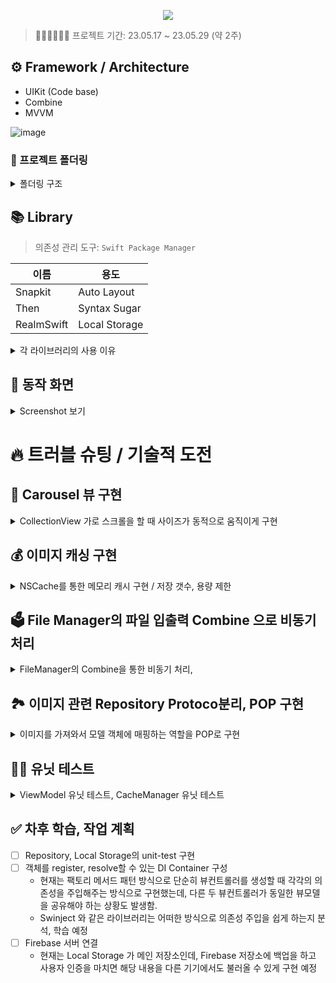 <p align="center"><img src="https://github.com/qwerty3345/ios-closet-app/assets/59835351/f178579f-666d-48eb-b356-ea4e9bd8600b"></p>

> 🏃🏻🏃🏻‍♂️💨 프로젝트 기간: 23.05.17 ~ 23.05.29 (약 2주)

## ⚙️ Framework / Architecture

- UIKit (Code base)
- Combine
- MVVM

![image](https://github.com/qwerty3345/ios-closet-app/assets/59835351/beff5976-13e0-45d4-9769-3812d3814317)


### 📂 프로젝트 폴더링
<details>
<summary>폴더링 구조</summary>

```
├── Application
│   ├── AppDelegate.swift
│   ├── SceneDelegate.swift
│   └── DIContainer.swift
├── Data
│   ├── Model
│   │   ├── ClothesEntity.swift
│   │   ├── CoreDataModels.xcdatamodeld
│   │   │   └── CoreDataModels.xcdatamodel
│   │   │       └── contents
│   │   └── StyleEntity.swift
│   ├── Repository
│   │   ├── Common
│   │   │   ├── ImageFetchableRepository.swift
│   │   │   └── RepositoryError.swift
│   │   ├── StyleRepository.swift
│   │   └── ClothesRepository.swift
│   └── Storage
│       ├── ImageFileStorage.swift
│       └── RealmStorage.swift
├── Model
│   ├── Protocol
│   │   └── ImagableModel.swift
│   ├── Clothes.swift
│   ├── ClothesCategory.swift
│   ├── ClothesList.swift
│   ├── SortBy.swift
│   ├── Style.swift
│   └── WeatherType.swift
├── Utils
│   ├── Extensions
│   ├── HapticManager.swift
│   ├── ImageCacheManager.swift
│   └── PhotoPicker.swift
├── View
│   ├── Protocol
│   │   ├── Highlightable.swift
│   │   ├── ReusableView.swift
│   │   └── ShadowableCellType.swift
│   ├── Clothes
│   │   ├── AddClothesCell.swift
│   │   ├── CarouselFlowLayout.swift
│   │   ├── ClothesCarouselCell.swift
│   │   ├── ClothesCategoryHeaderView.swift
│   │   ├── ClothesCell.swift
│   │   ├── ClothesDetail
│   │   │   ├── AddPhotoButton.swift
│   │   │   ├── ClothesCategoryPickerView.swift
│   │   │   └── PhotoHandlingView.swift
│   │   └── Filter
│   │       ├── FilterCell.swift
│   │       └── FilterTitleHeaderView.swift
│   ├── Home
│   │   └── InfoView.swift
│   └── Style
│       ├── StyleAddClothesCell.swift
│       ├── StyleCell.swift
│       └── StyleDetailCell.swift
├── ViewController
│   ├── MainTabBarController.swift
│   ├── HomeController.swift
│   ├── Clothes
│   │   ├── ClothesController.swift
│   │   ├── ClothesDetailController.swift
│   │   └── ClothesFilterController.swift
│   └── Style
│       ├── StyleAddClothesController.swift
│       ├── StyleController.swift
│       └── StyleDetailController.swift
└── ViewModel
    ├── ClothesDetailViewModel.swift
    ├── ClothesViewModel.swift
    ├── StyleDetailViewModel.swift
    └── StyleViewModel.swift
```
</details>

## 📚 Library

> 의존성 관리 도구: `Swift Package Manager`
> 

| 이름 | 용도 |
| --- | --- |
| Snapkit | Auto Layout |
| Then | Syntax Sugar |
| RealmSwift | Local Storage |

<details>
<summary>각 라이브러리의 사용 이유</summary>
  
### 🫰 Snapkit

- Code UI 구현 시 중복된 코드를 줄이고 더 명시적으로 레이아웃을 잡기 위해 사용하였습니다.

### ✨ Then

- 주로 UI Component를 초기화할 때 작성하는 즉시 실행 클로저의 보일러플레이트를 줄이기 위해 사용하였습니다.

```swift
// 이런 형태의 클로저 즉시 실행 코드를
let label1: UILabel = {
  let label = UILabel()
  label.text = "레이블"
  return label
}()

// 이렇게 간단히 작성할 수 있었습니다.
let label2 = UILabel().then {
  $0.text = "레이블"
}
```

### 💽 RealmSwift

- 로컬 저장을 위해 사용하였습니다.
- 비교적 간단한 코드로 구현, 유지보수 할 수 있다는 장점과, 
  SQLite, CoreData와 비교해서 속도가 빠르다는 장점이 있어 선택하였습니다.
![realm](https://github.com/qwerty3345/ios-closet-app/assets/59835351/6a1a658f-695b-4151-9891-c10d7d168853)

- 단점: 하나의 스레드에서 작업해야 합니다. (충돌이 발생할 수 있습니다.)
</details>
  
## 📱 동작 화면

<details>
<summary>Screenshot 보기</summary>

> 초기 실행

![초기실행_홈화면](https://github.com/qwerty3345/ios-closet-app/assets/59835351/815b7671-eeb3-4ee6-ba39-89f32a8287c5)

> 옷 목록 - 사용자가 저장한 옷들을 가져와서 Carousel형태로 보여줍니다.

![옷_목록_화면](https://github.com/qwerty3345/ios-closet-app/assets/59835351/3059c254-e3f8-4abf-8c12-b6dac2c2014f)

> 옷 필터 검색 - 정렬/카테고리 등 필터를 적용해서 검색할 수 있습니다.

![옷_필터검색_화면](https://github.com/qwerty3345/ios-closet-app/assets/59835351/0ba0413c-f6d9-4764-8f13-f8c8385a71d2)

> 옷 상세보기/편집 - 옷 정보를 자세히 조회하거나 편집 / 추가 할 수 있습니다.

![옷_상세보기_추가_화면](https://github.com/qwerty3345/ios-closet-app/assets/59835351/bfe359bf-d1d9-4280-a069-512f01341b25)

> 옷 추가 카메라 권한 - 옷 추가 시 카메라를 선택하면 유저에게 카메라 권한을 요청하고, 권한이 없으면 설정 화면으로 이동하게 유도합니다.

![옷_추가_카메라_권한](https://github.com/qwerty3345/ios-closet-app/assets/59835351/e05b7868-d8d1-4077-9ed4-c7c87d98b2f3)

> 스타일 목록 - 사용자가 저장한 스타일을 가져와서 보여줍니다.

![스타일_목록_화면](https://github.com/qwerty3345/ios-closet-app/assets/59835351/0e643e6d-bfec-4266-bd37-00dc7e869257)

> 스타일 상세보기/편집 - 각 카테고리의 옷을 스타일에 편집 / 추가 할 수 있습니다.

![스타일_상세_화면](https://github.com/qwerty3345/ios-closet-app/assets/59835351/258cef4c-68c1-4756-a962-5db2b50a15ea)

> 삭제 기능 (메뉴) - 옷과 스타일을 각각 꾹 눌러서 삭제할 수 있습니다.

![삭제_기능](https://github.com/qwerty3345/ios-closet-app/assets/59835351/d12484ac-063a-4f70-ac06-e8668ba1aa67)

</details>


# 🔥 트러블 슈팅 / 기술적 도전

## 🎠 Carousel 뷰 구현

<details>
<summary>CollectionView 가로 스크롤을 할 때 사이즈가 동적으로 움직이게 구현</summary>

### 배경
    
> 이런 형태의 Carousel View를 구현해야 했음
	
![image](https://github.com/qwerty3345/ios-closet-app/assets/59835351/4c468ca4-a24c-4a5c-b6d9-8444dabf5f90)

- 초기엔 컬렉션뷰의 컴포지셔널 레이아웃으로 구성하려고 시도
- orthogonal 방식으로 툭툭 다음으로 넘어가게 구현하는 것은 쉬웠지만, 사용자의 스크롤에 따라 사이즈를 자연스럽게 키우고 줄이는 형태의 구현에서 막힘.
- CompositionalLayout에서 세로 스크롤 내부에 중첩 형태로 가로 스크롤을 구현 할 경우, contentOffset 을 출력하면 x좌표의 변경은 출력되지 않았음.
	> (각 섹션이 가로 스크롤을 하는 것이지, 전체 컬렉션뷰의 스크롤뷰가 가로 스크롤을 하는 것이 아니기 때문)

### 1차 구현 - FlowLayout 커스텀
- [UPCarouselFlowLayout](https://github.com/zepojo/UPCarouselFlowLayout) 라이브러리를 참고해, 뜯어보면서 필요한 부분만 뽑아서 따로 FlowLayout을 상속한 Custom Class 구현
- 각 상의/하의/…의 카테고리를 컬렉션뷰의 셀로 구성하고 해당 셀 내부에 가로로 스크롤 하는 Carousel 레이아웃의 컬렉션뷰가 들어가 있는 중첩 컬렉션뷰의 형태로 구현
![EasyCloset 관련 001](https://github.com/qwerty3345/ios-closet-app/assets/59835351/3f650c9a-3218-4388-981d-9ee426fcaaec)

<details>
<summary>구현한 CaroselFlowLayout 코드</summary>
    
```swift
final class CarouselFlowLayout: UICollectionViewFlowLayout {
  
  private var sideItemScale: CGFloat = 0.6
  private var spacing: CGFloat = 40
  
  // collectionView의 크기
  private var size: CGSize = .zero
  
  // 처음 컬렉션 뷰가 나타날 때 호출되거나 레이아웃을 명시적 혹은 암묵적으로 무효화했을 때 호출
  override func prepare() {
    super.prepare()

    let currentSize = collectionView?.bounds.size ?? .zero
    if currentSize != size {
      self.setupCollectionView()
      self.updateLayout()
      self.size = currentSize
    }
  }
  
  private func setupCollectionView() {
    guard let collectionView = collectionView else { return }
    // 컬렉션뷰의 스크롤 감속 속도를 설정
    if collectionView.decelerationRate != .fast {
      collectionView.decelerationRate = .fast
    }
  }
  
  private func updateLayout() {
    guard let collectionView = collectionView else { return }
    
    let collectionSize = collectionView.bounds.size
    
    let horizontalInset = (collectionSize.width - self.itemSize.width) / 2
    self.sectionInset = UIEdgeInsets.init(top: 0, left: horizontalInset,
                                          bottom: 0, right: horizontalInset)
    
    let scaledItemOffset = (self.itemSize.width - self.itemSize.width * self.sideItemScale) / 2
    self.minimumLineSpacing = self.spacing - scaledItemOffset
  }
  
  // 매번 레이아웃을 업데이트 하도록 설정 (기본값은 false)
  override func shouldInvalidateLayout(forBoundsChange newBounds: CGRect) -> Bool {
    return true
  }
  
  // 각 아이템의 레이아웃 속성
  override func layoutAttributesForElements(in rect: CGRect) -> [UICollectionViewLayoutAttributes]? {
    return super.layoutAttributesForElements(in: rect)?.compactMap { self.transform($0) }
  }
  
  // 각 아이템의 레이아웃 속성 변환
  private func transform(_ attributes: UICollectionViewLayoutAttributes) -> UICollectionViewLayoutAttributes {
    guard let collectionView = self.collectionView else { return attributes }
    
    let contentOffsetX = collectionView.contentOffset.x
    let normalizedCenter = attributes.center.x - contentOffsetX
    
    let maxDistance = self.itemSize.width + self.minimumLineSpacing
    // 아이템의 중앙과 컬렉션 뷰의 중앙 사이의 거리를 계산
    let distance = min(abs(collectionView.center.x - normalizedCenter), maxDistance)
    let ratio = (maxDistance - distance) / maxDistance // 거리에 따른 scale 비율
    
    // 거리에 따라 아이템의 스케일(비율로) 계산
    let scale = ratio * (1 - self.sideItemScale) + self.sideItemScale
    attributes.alpha = 1
    // 아이템의 크기와 위치 변형
    attributes.transform3D = CATransform3DScale(CATransform3DIdentity, scale, scale, 1)
    attributes.zIndex = Int(scale * 10)
    
    return attributes
  }
  
  // 스크롤이 끝나려는 시점에 호출, 스크롤이 멈출 위치를 제어
  override func targetContentOffset(forProposedContentOffset proposedContentOffset: CGPoint,
                                    withScrollingVelocity velocity: CGPoint) -> CGPoint {
    guard let collectionView = collectionView,
          collectionView.isPagingEnabled == false,
          let layoutAttributes = self.layoutAttributesForElements(in: collectionView.bounds) else {
      return super.targetContentOffset(forProposedContentOffset: proposedContentOffset)
    }
    
    let midSide = collectionView.bounds.size.width / 2
    // 컬렉션뷰의 중앙지점에 제안된 오프셋의 중앙 지점을 더해 새로운 중앙 지점을 계산
    let proposedContentOffsetCenter = proposedContentOffset.x + midSide
    
    let closest = layoutAttributes.min {
      abs($0.center.x - proposedContentOffsetCenter) < abs($1.center.x - proposedContentOffsetCenter)
    } ?? UICollectionViewLayoutAttributes()

    let targetContentOffset = CGPoint(x: floor(closest.center.x - midSide), y: proposedContentOffset.y)
    
    return targetContentOffset
  }
}
```       

</details>

### 1차 구현 방식의 문제점	
- 중첩 컬렉션뷰의 특성 상 "컬렉션뷰 -> 셀 -> 컬렉션뷰 -> 셀" 의 형태였기 때문에 코드의 흐름, 데이터의 흐름이 알기 어려워지는 현사 발생
- 셀이 재사용되기 때문에 발생되는 자잘한 이슈도 겪음

### 최종 구현 - CompositionalLayout에 적용
- 그러더 중, Compositional Layout의 공식 문서에서 `visibleItemsInvalidationHandler` 를 발견함.
- 해당 섹션의 scroll Offset를 가져올 수 있었고, 화면에 표시되고 있는 visibleItems의 정보를 가져와서 중심부로부터의 거리를 계산 해 tranform해줄 수 있었음
- 이렇게 단일 컬렉션뷰로 구성할 수 있었고 코드의 흐름과 데이터의 흐름이 훨씬 직관적이어짐
![EasyCloset 관련 003](https://github.com/qwerty3345/ios-closet-app/assets/59835351/88ccc209-dacf-4b00-94d9-6ffcf3e38998)
    
```swift 
 /// Carousel 을 적용하기 위해 셀 아이템에 중심부 부터의 거리를 계산 해 transform 을 적용
private func setupCollectionViewCarousel(to section: NSCollectionLayoutSection) {
  section.visibleItemsInvalidationHandler = { visibleItems, offset, environment in
    
    // 헤더가 아닌 셀 아이템들
    let cellItems = visibleItems.filter {
      $0.representedElementKind != UICollectionView.elementKindSectionHeader
    }
    let containerWidth = environment.container.contentSize.width
    
    cellItems.forEach { item in
      let itemCenterRelativeToOffset = item.frame.midX - offset.x
      
      // 셀이 컬렉션 뷰의 중앙에서 얼마나 떨어져 있는지
      let distanceFromCenter = abs(itemCenterRelativeToOffset - containerWidth / 2.0)
      
      // 셀이 커지고 작아질 때의 최대 스케일, 최소 스케일
      let minScale: CGFloat = 0.7
      let maxScale: CGFloat = 1.0
      let scale = max(maxScale - (distanceFromCenter / containerWidth), minScale)
      
      item.transform = CGAffineTransform(scaleX: scale, y: scale)
    }
  }
}
```

</details>

## 💰 이미지 캐싱 구현

<details>
<summary>NSCache를 통한 메모리 캐시 구현 / 저장 갯수, 용량 제한</summary>

### 배경
- 이미지 로딩 프로세스
<img width="783" alt="image" src="https://github.com/qwerty3345/ios-closet-app/assets/59835351/699bd82a-1b55-4ec4-8edb-c2132cdbe5da">
	
- 처음엔 단순히 NSCache에 저장만 하는 것으로 구현하였으나 문제점이 떠오름.
- NSCache가 내부적으로 처리를 해준다고는 하지만, 혹시나 캐싱으로 저장되는 이미지가 너무 크거나 저장되는 이미지의 갯수가 너무 많다면,
  앱이 구동되는 런타임에 메모리를 불필요하게 많이 사용하는 상황이 발생하지 않을까? 라는 생각이 떠오름
- 아주 큰 용량의 이미지로 테스트 해본 결과, 앱이 허용하는 메모리 까지는 거의 끝없이 저장하느 것을 확인할 수 있었음

> 초기 구현 _ 단순히 NSCache에 저장
```swift 
final class ImageCacheManager {
  static let shared = ImageCacheManager()  
	
  private let cache = NSCache<NSString, UIImage>()
	
  func get(for key: String) -> UIImage? {
    cache.object(forKey: key as NSString)
  }
  
  func store(_ value: UIImage, for key: String) {
    cache.setObject(value, forKey: key as NSString)
  }
```

> NSCache에 대해 좀 더 깊이 학습하며 리팩터링 하기로 결정함

### NSCache에 대한 학습
1. Thread Safe한 이유는?
- 내부적으로 `NSLock`을 사용하여 lock, unlock을 하기 때문에 thread safe 했던 것
```swift 
open class NSCache<KeyType : AnyObject, ObjectType : AnyObject> : NSObject {
    private let _lock = NSLock()
    ...
```

2. 내부 구조는 Dictionary + Linked List 구조임
- 캐싱이라는 작업 특성상 데이터를 추가, 삭제하는 작업이 빈번하게 발생하기 때문에 데이터를 밀고 당기기 쉽게 하기 위해 링크드리스트를 활용해서 해당 작업을 빠르게 처리하는 것이 아닐까.라고 생각
- 또한, 만약 링크드 리스트 구조만 사용한다면 탐색에 O(n)이 발생되기에 동시에 딕셔너리 구조를 사용함으로써 key값으로 데이터를 접근할 때 O(1)으로 빠르게 탐색하게 하는 것이라고 생각

```swift
open class NSCache<KeyType : AnyObject, ObjectType : AnyObject> : NSObject {
    private var _entries = Dictionary<NSCacheKey, NSCacheEntry<KeyType, ObjectType>>()
...
private class NSCacheEntry<KeyType : AnyObject, ObjectType : AnyObject> {
    var key: KeyType
    var value: ObjectType
    var cost: Int
    var prevByCost: NSCacheEntry?
    var nextByCost: NSCacheEntry?
...
```

3. 딕셔너리와 다르게 키 값을 복사하지 않는다?
- 복사하지 않고 참조한다 = 참조 타입만 사용할 수 있다 = AnyObject로 구현해야 한다.
- 그래서 key로 struct 타입인 String, Int 등은 사용하지 못하기에 브릿징을 통해 NSString 등으로 키값을 지정해줘야 했던 것.
- 또하 내부 entry Dictionary의 Key를 Wrapping하는 NSCacheKey라는 클래스가 존재함


```swift
open class NSCache<KeyType : AnyObject, ObjectType : AnyObject> : NSObject {
```
```swift
open func setObject(_ obj: ObjectType, forKey key: KeyType, cost g: Int) {
    let g = max(g, 0) // costLimit을 지정하지 않으면 기본은 0임.
    let keyRef = NSCacheKey(key)
```
```swift
fileprivate class NSCacheKey: NSObject {
    var value: AnyObject
    init(_ value: AnyObject) {
        self.value = value
        super.init()
    }
```

4. 캐싱이 삭제되는 것에 대한 체크
- NSCacheDelegate 의 willEvictObject를 구현함으로서 캐시 데이터가 삭제되는 것을 확인할 수 있음

```swift 
extension ImageCacheManager: NSCacheDelegate {
  func cache(_ cache: NSCache<AnyObject, AnyObject>, willEvictObject obj: Any) {
    print("\(obj as? UIImage) 정보가 캐시에서 지워진다.")
  }
}
```
	
5. countLimit, totalCostLimit
- countLimit으로 저장 갯수의 제한을 줄 수 있고,totalCostLimit으로 저장의 비용의 가중치를 부여해 특정 비용만큼 저장될 수 있게 할 수 있음.
- 주의해야 할 점은, 해당 수치들로 줄 수 있는 제약은 imprecise/not strict 정확하지 않을 수 있다라고 명시되어 있고,
- 또한 저장 시 cost를 지정 해 주지 않으면 totalCostLimit를 지정했더라도 기본 cost는 0이기 때문에 적용되지 않는 문제가 있을 수 있음.

```swift 
open class NSCache<KeyType : AnyObject, ObjectType : AnyObject> : NSObject {
  private var _totalCost = 0
  open var totalCostLimit: Int = 0 // limits are imprecise/not strict
  open var countLimit: Int = 0 // limits are imprecise/not strict

  open func setObject(_ obj: ObjectType, forKey key: KeyType) {
    setObject(obj, forKey: key, cost: 0)
  }
  
  open func setObject(_ obj: ObjectType, forKey key: KeyType, cost g: Int) {
    let g = max(g, 0)
...
```

### 최종 구현
- countLimit 캐싱 갯수 제한을 주었음
- totalCostLimit를 지정하고, 저장 시 각 이미지의 바이트 용량에 따라 차등적인 CostLimit을 줌으로서, 용량 제한을 간접적으로 줄 수 있음.

```swift
final class ImageCacheManager {
  private let cache = NSCache<NSString, UIImage>()
  
  // 총 100개 까지만 캐싱함
  var countLimit = 100 {
    didSet { cache.countLimit = countLimit }
  }
  // 메모리 캐싱 시의 용량 제약 (기본값: 200메가바이트)
  var byteLimit: Int = Constants.initialByteLimit {
    didSet { cache.totalCostLimit = byteLimit }
  }
  var megaByteLimit: Int {
    get { byteLimit / Constants.megaByteUnit }
    set { byteLimit = newValue * Constants.megaByteUnit }
  }
  
  func get(for id: UUID) -> UIImage? {
    cache.object(forKey: id.uuidString as NSString)
  }
  
  func store(_ value: UIImage, for id: UUID) {
    let bytesOfImage = value.pngData()?.count ?? 0
    cache.setObject(value, forKey: id.uuidString as NSString, cost: bytesOfImage)
  }
...
```
</details>
    
## 🗳️ File Manager의 파일 입출력 Combine 으로 비동기 처리

<details>
<summary>FileManager의 Combine을 통한 비동기 처리, </summary>

### 배경
- 사용자가 추가한 옷의 이미지를 로컬에 파일로 저장하기 위해 FileManager를 사용
- 아래와 같이 처음에 구현한 FileManger 코드에서는 이미지를 가져올 때 파일 입출력을 main Thread 에서 그냥 돌리고 있었음
- 이미지가 크거나, 여러 요청이 동시 다발적으로 들어오게 되면 경우에는 문제가 발생할 수 있을 것이라 판단
<img width="1002" alt="image" src="https://github.com/qwerty3345/ios-closet-app/assets/59835351/56e1b373-d794-456b-ade9-7fd825944b9d">

```swift 
func save(image: UIImage, id: UUID) throws {
  guard let data = image.pngData(),
        let filePath = filePath(of: id) else { return }
  try data.write(to: filePath)
}

func load(withID id: UUID) -> UIImage? {
  guard let filePath = filePath(of: id) else { return nil }
  do {
    let data = try Data(contentsOf: filePath)
    return UIImage(data: data)
  }
...
```

### 1차 리팩터링 - DispatchQueue + Completion Handler

- DispatchQueue의 global() 큐를 통해 백그라운드 스레드에서 돌리고, 결과값을 completion Handler 에서 처리하게끔 변경함
- write 작업은 `qos: .utility` 로 지시하고, read 작업은 기본 qos로 지시함

```swift 
func save(image: UIImage, id: UUID, completion: ((FileManagerError?) -> Void)? = nil) {
    guard let data = image.pngData(),
          let filePath = filePath(of: id) else { return }

    DispatchQueue.global(qos: .utility).async {
      do {
        try data.write(to: filePath)
        completion?(nil)
      } catch {
        completion?(.failToWrite(error: error))
      }
    }
  }

  func load(withID id: UUID, completion: @escaping (UIImage?) -> Void) {
    guard let filePath = filePath(of: id) else {
      completion(nil)
      return
    }

    DispatchQueue.global().async {
      do {
        let data = try Data(contentsOf: filePath)
        let image = UIImage(data: data)
        completion(image)
      } catch {
        completion(nil)
      }
    }
  }
...
```

### 2차 문제 발생
- storage의 데이터인 entity 배열을 받아와서 각각의 entity에 이미지를 매핑해주고, DispatchGroup을 이용해서, 여러 이미지의 로딩이 다 완료되었을 때 completion을 호출하도록 처리
- 하지만 이렇게 구현 했을 때는 기존에 ViewModel 의 input, output에 대해 Combine으로 바인딩 한 부분과도 잘 맞지 않고, 코드가 직관적이지 않아지는 단점이 발생
- 이에 Combine으로 리팩터링하기로 결정
	
> Repository 에서 Clothes 목록을 가져오는 메서드 (파일매니저 메서드를 호출)

```swift
// Repository 에서 Clothes 목록을 가져오는 메서드
func fetchClothesList(completion: @escaping (ClothesList?) -> Void) {
    guard let realm = realm else {
      completion(nil)
      return
    }
 
    // Realm 에서 먼저 데이터를 가져오고,
    let clothesEntities = realm.objects(ClothesEntity.self)
    var clothesList = ClothesList(clothesByCategory: [:])

    let dispatchGroup = DispatchGroup()
    let serialQueue = DispatchQueue(label: "serialQueue")

    clothesEntities.forEach { entity in
      var model = entity.toModelWithoutImage()

      dispatchGroup.enter()

      // 각각의 옷 모델에 image를 매핑해준다.
      ImageFileStorage.shared.load(withID: model.id) { image in
        if let image = image {
          model.image = image
        }
        // 딕셔너리에 동시 접근 때문에 발생하는 문제를 serialQueue로 방지
        serialQueue.async {
          clothesList.clothesByCategory[model.category, default: []].append(model)
        }
        dispatchGroup.leave()
      }
    }

    // 모든 이미지의 로딩이 완료된 시점을 dispatchGroup으로 notify 함.
    dispatchGroup.notify(queue: .main) {
      completion(clothesList)
    }
  }
```

### 2차 리팩터링 - Combine

1. 이미지를 로컬 파일에서 가져오는 로직을 Combine으로 구현
- Future만 구현하고 `subscribe(on:)`을 해줬을 떄는 백그라운드 스레드로 변경되지 않았음 -> Future의 특성 때문
- Future는 생성되는 "즉시" 실행되기 때문에 stream을 바꾸기 전에 이미 호출한 스레드로 실행이 되는 형태
- 반면 Deferred 는 구독이 시작하는 순간에 클로저를 호출하기 때문에 Future를 Deferred로 감싸줌으로서, 호출을 지연할 수 있게 되어 stream을 백그라운드 스레드로 변경할 수 있게 됨
> 참고: https://stackoverflow.com/questions/62264708/execute-combine-future-in-background-thread-is-not-working

```swift 
// ImageFileManager 의 이미지를 로딩하는 부분을 Combine으로 리팩터링
func load(withID id: UUID) -> AnyPublisher<UIImage, FileManagerError> {
    return Deferred { // Deferred를 사용함으로서 Future가 즉시 바로 실행되지 않게 함
      Future { promise in
        guard let filePath = self.filePath(of: id) else {
          promise(.failure(.invalidFilePath))
          return
        }
        
        do {
          let data = try Data(contentsOf: filePath)
          guard let image = UIImage(data: data) else {
            promise(.failure(.invalidData))
            return
          }
          promise(.success(image))
        } catch {
          promise(.failure(.failToWrite(error: error)))
        }
      }
    }
    .subscribe(on: DispatchQueue.global()) // 백그라운드 스레드로로 upstream을 변경
    .eraseToAnyPublisher()
  }
```

2. 모델을 가져오고 이미지를 매핑하는 로직을 Combine으로 구현
- `realm` 에서 먼저 entity 를 로딩하여 model 로 매핑 한 후, `ImageFileManager`에서 이미지를 로딩하여 넣어주고 반환하는 
   `ClothesStorage`의 로직을 Combine으로 리팩터링 (아직 Repository 객체 분리 전이라 Storage끼리 서로 참조하고 있는 형태)

```swift
func fetchClothesList() -> AnyPublisher<ClothesList, StorageError> {
  return Future { [weak self] promise in
    guard let self = self else { return }
    
    guard let realm = realm else {
      promise(.failure(.realmNotInitialized))
      return
    }
    
    // 반영한 모델들을 다 합한 결과를 future로 내뱉음.
    let clothesEntities = Array(realm.objects(ClothesEntity.self))
    let clothesModelsWithoutImage = clothesEntities.map { $0.toModelWithoutImage() }
    
    addingImagePublishers(to: clothesModelsWithoutImage)
      .sink { clothesModels in
        // 이미지가 모두 반영 된 ClothesList
        let clothesList = clothesModels.toClothesList()
        promise(.success(clothesList))
      }
      .store(in: &cancellables)
  }
  .eraseToAnyPublisher()
}

private func addingImagePublishers(to clothesModels: [Clothes]) -> AnyPublisher<[Clothes], Never> {
  // ImageFileStorage를 호출해 이미지를 로딩해서 clothes에 넣는 것을 처리하는 Publisher들
  let clothesWithImagePublishers: [AnyPublisher<Clothes, Never>] = clothesModels.map { model in
    ImageFileStorage.shared.load(withID: model.id)
      .replaceError(with: UIImage())
      .map { image in
        var clothes = model
        clothes.image = image
        return clothes
      }
      .eraseToAnyPublisher()
  }
  
  // 위에서 만든 단일의 Clothes를 방출하는 여러 Publisher들을 모아서 [Clothes] 를 방출하는 하나의 Publisher로 만듬
  return Publishers.MergeMany(clothesWithImagePublishers)
    .collect()
    .eraseToAnyPublisher()
}
```
</details>
    
## 🏞️ 이미지 관련 Repository Protoco분리, POP 구현

<details>
<summary>이미지를 가져와서 모델 객체에 매핑하는 역할을 POP로 구현</summary>

### 배경
	
<img width="1192" alt="image" src="https://github.com/qwerty3345/ios-closet-app/assets/59835351/bc78fb7e-b152-4b88-aa57-abe76341aab6">

	
- StyleRepository 를 구현하던 중, Style 들을 가져올 때 각 스타일 내부에 있는 Clothes 객체에 "이미지를 가져와서 매핑"하는 작업이 똑같이 필요했음
    > Q. StyleRepository가 ClothesRepository에서 데이터르 가져오면 되는 것 아닌가?
        - A. 조금 비효율적인 면이 존재할 수 있지만, 사용되는 Scene이 전혀 다르기 때문에 각각의 Repository가 별개로 동작하는 것이 더 적절하겠다고 생각했기에 별도로 구현함. (ex. Clothes을 확인하지 않고, Style화면만 볼 수도 있기에...)
- 이미지를 매핑하는 로직을 프로토콜로 추상화하여 POP로 구현하기로 결정

### ImageFetchable POP 구현

- 아래처럼 이미지를 매핑 해 주는 부분을 protocol extension 으로 구현함.
    - 하지만 이런 방식은 오직 Clothes 에만 이미지를 매핑할 수 있으므로, 이미지를 매핑 받을 수 있는 protocol 타입을 정의하여 제네릭으로 차후 다른 모델 객체들도 이미지를 매핑할 수 있게 만들어주고 싶었음
    - → 이미지를 불러올 때 필요한 정보는 id값과 image 프로퍼티 두 가지만 필요하기에 해당 부분을 protocol 로 분리하여 여러 모델타입에 이미지를 매핑할 수 있게 구현하기로 결정

```swift
protocol ImageFetchable {
  var imageCacheManager: ImageCacheManager { get }
  var imageFileStorage: ImageFileStorageProtocol { get }
  func addingImages(to clothesModels: [Clothes]) -> AnyPublisher<[Clothes], Never>
}

extension ImageFetchable {
  var imageCacheManager: ImageCacheManager { .shared }
  var imageFileStorage: ImageFileStorageProtocol { ImageFileStorage.shared }

  func addingImages(to clothesModels: [Clothes]) -> AnyPublisher<[Clothes], Never> {
    let clothesWithImagePublishers: [AnyPublisher<Clothes, Never>] = clothesModels.map { model in
      if let image = imageCacheManager.get(for: model.id) {
        var clothes = model
        clothes.image = image
        return Just(clothes).eraseToAnyPublisher()
      }

      return imageFileStorage.load(withID: model.id)
        .replaceError(with: UIImage())
        .map { image in
          var clothes = model
          clothes.image = image
          return clothes
        }
        .eraseToAnyPublisher()
    }

    return Publishers.MergeMany(clothesWithImagePublishers)
      .collect()
      .eraseToAnyPublisher()
  }
}
```

### 최종 구현 - 여러 타입에 이미지를 매핑할 수 있게 구현

- 이미지를 매핑하는데 필요한 프로퍼티인 id, image만 분리하여 ImagableModel 이라는 프로토콜로 추상화

```swift
protocol ImagableModel {
  var id: UUID { get }
  // 이미지를 매핑할 때 저장할 수 있어야 하므로 get set 둘 다 요구사항을 줌
  var image: UIImage? { get set }
}

// 이미지를 매핑할 모델 객체에 ImagbleModel 채택
struct Clothes: ImagableModel {
  let id: UUID
  var image: UIImage?
	...
}
```

- 아래처럼 `addingImages` 메서드에 `ImagableModel`로 제네릭을 줌으로서, 이미지를 가질 수 있는 (ImagebleModel을 채택한) 어떤 타입의 모델에 대해서도 매핑이 가능하게 되었음.
	> 그 외 다른 부분의 구현 로직은 동일

```swift
protocol ImageFetchableRepository {
  func addingImages<T: ImagableModel>(to imagableModels: [T]) -> AnyPublisher<[T], RepositoryError>
...
```

- Repository에서는 해당 ImageFetchable을 채택하고, 데이터를 받아온 후 `addingImages`를 호출만 하면 되는 간단한 방식이 됨

```swift
final class ClothesRepository: ClothesRepositoryProtocol, ImageFetchableRepository {
	func fetchClothesList() -> AnyPublisher<ClothesList, RepositoryError> {
	  let clothesEntities = realmStorage.load(entityType: ClothesEntity.self)
	  let clothesModelsWithoutImage = clothesEntities.map { $0.toModelWithoutImage() }
	  return addingImages(to: clothesModelsWithoutImage)
	    .map { $0.toClothesList() }
	    .eraseToAnyPublisher()
	}
```
</details>
    
## 🧑‍🔬 유닛 테스트
    
<details>
<summary>ViewModel 유닛 테스트, CacheManager 유닛 테스트</summary>
    
### 배경
- 사용자의 액션의 로직을 담고 있는 ViewModel 의 unit-test 를 구현하고자 했음

### 유닛테스트를 위한 Mock Repository 구현
	
<img width="1175" alt="image" src="https://github.com/qwerty3345/ios-closet-app/assets/59835351/52e06de9-6f13-4d4b-83ae-10b0a2b01cf9">

- ViewModel은 Repository에 의존하고 있으므로, 실제 Repository가 아닌 가상의 시나리오로 동작하는 Mock Repository를 구현하여 ViewModel을 테스트
    > 드디어 protocol 추상화, 의존성 주입이 빛을 발할 때가 되었다..!😲🥂
- 기존에 만들어놓은 Mock 객체들을 return 해주도록 구현함
    > 일단은 Repository가 성공의 시나리오만 발생시키도록 구현. 실패 시나리오가 필요할 시, 각 응답을 property 로 만들어 테스트 직전 원하는 결과를 주입시켜줄 수 있을 것 같았음
    > 

```swift
final class MockClothesRepository: ClothesRepositoryProtocol {
  func fetchClothesList() -> AnyPublisher<ClothesList, RepositoryError> {
    return Just(ClothesList.mocks)
      .setFailureType(to: RepositoryError.self)
      .eraseToAnyPublisher()
  }
...
```

### ClothesViewModel 테스트

- 이처럼 `ClothesRepositoryProtocol` 를 구현한 `MockRepository`를 ViewModel 에 주입해서 `sut`를 초기화

```swift
var sut: ClothesViewModel!

override func setUpWithError() throws {
  let mockRepository = MockClothesRepository()
  sut = ClothesViewModel(repository: mockRepository)
...
```

### 계절 filter가 적용되는지 테스트
- 사용자가 필터 검색을 입력한 시나리오인 filter르 걸었을 때,
- 기대하는 출력값이 나오는지 테스트

```swift
func test_계절_filter가_적용되는지_테스트() {
  // given
  let categories = ClothesCategory.allCases
  let weatherFilterType: WeatherType = .fall
  sut.searchFilters.send([.weather(weatherFilterType)]) // 계절 filter 검색
  
  // 각각의 카테고리에 대한 expectation
  var expectations: [XCTestExpectation] = []
  
  categories.forEach { category in
    let expectation = XCTestExpectation(description: category.korean)
    expectations.append(expectation)
    
    // when
    sut.clothes(of: category)
      .sink { clothes in     
        // then
        XCTAssertTrue(clothes.allSatisfy {
	 // 모든 결과값이 해당 filter와 동일한지 체크
          $0.weatherType == weatherFilterType
        })
        expectation.fulfill()
      }
      .store(in: &cancellables)
...
```

### 이미지 캐시매니저 유닛 테스트
- 메모리 캐시인 NSCache 를 활용한 `ImageCacheManager` 를 테스트
- 싱글턴 형태이긴 했지만, 메모리 캐시이기 때문에 각각의 케이스 후 removeAll 만 호출 해 주면 문제없이 테스트를 진행할 수 있을 것이라 판단
- 특히, 구현했던 갯수제한과 용량제한이 적절히 이뤄지는지를 테스트하고 싶었음
    > 다만, 해당 테스트가 반드시 성공하리라는 보장은 할 수 없었는데, 
    NSCache의 특성상 `countLimit`과 `totalCostLimit`이 제공하는 limit이 imprecise 하다고 명시되어 있었기 때문.
    다행히, 어느 정도까지는 예상한 대로 동작하는 것을 확인할 수 있었음
    > 
- 저장시 갯수제한이 적용되는지 확인
```swift 
func test_저장시_갯수제한이_적용되는지_확인() {
  // given
  let ids = (0...10).map { _ in UUID() }
  let countLimit = 3
  
  // when
  sut.countLimit = countLimit // 캐싱 저장 이미지 수를 3개로 제한
  ids.forEach { id in
    sut.store(UIImage(), for: id)
  }
  
  // then
  let storedImages = ids
    .compactMap { sut.get(for: $0) }

  // 갯수 제한을 준 갯수보다 같거나 적게 저장되었는지 확인
  XCTAssertGreaterThanOrEqual(countLimit, storedImages.count)
```

- 저장시 용량제한이 적용되는지 확인
    - SF Symbol의 기본 이미지 5장을 저장하려고 시도하며,
    - 5장의 이미지 중 가장 작은 용량 * 3 으로 제약을 줌

```swift 
func test_저장시_용량제한이_적용되는지_확인() {
  // given
  let images = [
    UIImage(systemName: "pencil")!,
    UIImage(systemName: "pencil.slash")!,
    UIImage(systemName: "pencil.circle")!,
    UIImage(systemName: "pencil.circle.fill")!,
    UIImage(systemName: "pencil.line")!
  ]
  // 가장 작은 이미지 용량
  let imageDataSize = images.compactMap { $0.pngData()?.count }.min() ?? 0
  let ids = (0..<5).map { _ in UUID() }
  
  // when
  sut.byteLimit = imageDataSize * 3 // 대략 이미지 3개 정도의 사이즈만큼 용량 제한을 줌
  zip(images, ids).forEach { image, id in
    sut.store(image, for: id)
  }
  
  // then
  let storedImages = ids
    .compactMap { sut.get(for: $0) }

  // 용량 제한을 준 3개로 주었기에, 그보다 같거나 적게 저장되었는지 확인
  XCTAssertGreaterThanOrEqual(3, storedImages.count)
```
</details>
    
## ✅ 차후 학습, 작업 계획
- [ ] Repository, Local Storage의 unit-test 구현
- [ ] 객체를 register, resolve할 수 있는 DI Container 구성
    - 현재는 팩토리 메서드 패턴 방식으로 단순히 뷰컨트롤러를 생성할 때 각각의 의존성을 주입해주는 방식으로 구현했는데, 다른 두 뷰컨트롤러가 동일한 뷰모델을 공유해야 하는 상황도 발생함.
    - Swinject 와 같은 라이브러리는 어떠한 방식으로 의존성 주입을 쉽게 하는지 분석, 학습 예정
- [ ] Firebase 서버 연결
    - 현재는 Local Storage 가 메인 저장소인데, Firebase 저장소에 백업을 하고 사용자 인증을 마치면 해당 내용을 다른 기기에서도 불러올 수 있게 구현 예정
